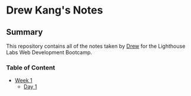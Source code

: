 # Drew Kang's Notes

## Summary

This repository contains all of the notes taken by [Drew](https://github.com/KangerDrew) for the Lighthouse Labs Web Development Bootcamp.


### Table of Content

* [Week 1](/Week_1)
  * [Day 1](/Week_1/Day_1)